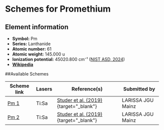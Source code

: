 # Schemes for Promethium

## Element information

- **Symbol:** Pm
- **Series:** Lanthanide
- **Atomic number:** 61
- **Atomic weight:** 145.000 u
- **Ionization potential:**  45020.800 cm⁻¹ ([NIST ASD, 2024](https://www.nist.gov/pml/atomic-spectra-database))
- [**Wikipedia**](https://en.wikipedia.org/wiki/Promethium)

##Available Schemes

|       Scheme link       | Lasers |                                    Reference(s)                                     |   Submitted by    |
| ----------------------- | ------ | ----------------------------------------------------------------------------------- | ----------------- |
| [Pm 1](../pm/pm-001.md) | Ti:Sa  | [Studer et al. (2019)](https://doi.org/10.1103/PhysRevA.99.062513){target="_blank"} | LARISSA JGU Mainz |
| [Pm 2](../pm/pm-002.md) | Ti:Sa  | [Studer et al. (2019)](https://doi.org/10.1103/PhysRevA.99.062513){target="_blank"} | LARISSA JGU Mainz |
